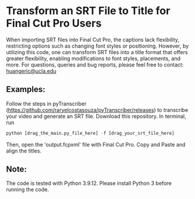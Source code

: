 # Transform an SRT File to Title for Final Cut Pro Users
When importing SRT files into Final Cut Pro, the captions lack flexibility, restricting options such as changing font styles or positioning. However, by utilizing this code, one can transform SRT files into a title format that offers greater flexibility, enabling modifications to font styles, placements, and more. For questions, queries and bug reports, please feel free to contact: huangeric@ucla.edu

## Examples:
Follow the steps in pyTranscriber (https://github.com/raryelcostasouza/pyTranscriber/releases) to transcribe your video and generate an SRT file. Download this repository. In terminal, run 
```python
python [drag_the_main.py_file_here] -f [drag_your_srt_file_here]
```
Then, open the 'output.fcpxml' file with Final Cut Pro. Copy and Paste and align the titles.

## Note:
The code is tested with Python 3.9.12. Please install Python 3 before running the code.
